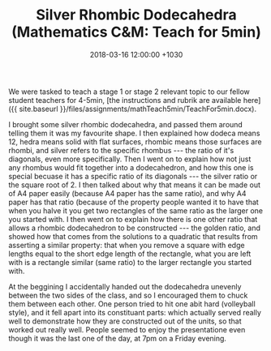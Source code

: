 ﻿---
layout: post
title:  "Silver Rhombic Dodecahedra (Mathematics C&M: Teach for 5min)"
date:   2018-03-16 12:00:00 +1030
categories: MTeach mathCM
tags: [2-1, 2-2, 3-4, 3-5, 4-1, 4-2, 4-3, 6-3]
---

We were tasked to teach a stage 1 or stage 2 relevant topic to our fellow student teachers for 4-5min, [the instructions and rubrik are available here]({{ site.baseurl }}/files/assignments/mathTeach5min/TeachFor5min.docx).

I brought some silver rhombic dodecahedra, and passed them around telling them it was my favourite shape. I then explained how dodeca means 12, hedra means solid with flat surfaces, rhombic means those surfaces are rhombi, and silver refers to the specific rhombus --- the ratio of it's diagonals, even more specifically. Then I went on to explain how not just any rhombus would fit together into a dodecahedron, and how this one is special becuase it has a specific ratio of its diagonals --- the silver ratio or the square root of 2. I then talked about why that means it can be made out of A4 paper easily (because A4 paper has the same ratio), and why A4 paper has that ratio (because of the property people wanted it to have that when you halve it you get two rectangles of the same ratio as the larger one you started with. I then went on to explain how there is one other ratio that allows a rhombic dodecahedron to be constructed --- the golden ratio, and showed how that comes from the solutions to a quadratic that results from asserting a similar property: that when you remove a square with edge lengths equal to the short edge length of the rectangle, what you are left with is a rectangle similar (same ratio) to the larger rectangle you started with.

At the beggining I accidentally handed out the dodecahedra unevenly between the two sides of the class, and so I encouraged them to chuck them between each other. One person tried to hit one abit hard (volleyball style), and it fell apart into its constituant parts: which actually served really well to demonstrate how they are constructed out of the units, so that worked out really well. People seemed to enjoy the presentatione even though it was the last one of the day, at 7pm on a Friday evening.  